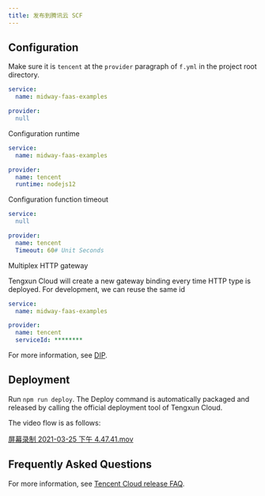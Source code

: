```yaml
---
title: 发布到腾讯云 SCF
---
```


## Configuration

Make sure it is `tencent` at the `provider` paragraph of `f.yml` in the project root directory.

```yaml
service:
  name: midway-faas-examples

provider:
  null
```

Configuration runtime

```yaml
service:
  name: midway-faas-examples

provider:
  name: tencent
  runtime: nodejs12
```

Configuration function timeout

```yaml
service:
  null

provider:
  name: tencent
  Timeout: 60# Unit Seconds
```

Multiplex HTTP gateway

Tengxun Cloud will create a new gateway binding every time HTTP type is deployed. For development, we can reuse the same id

```yaml
service:
  name: midway-faas-examples

provider:
  name: tencent
  serviceId: ********
```

For more information, see [DIP](deploy_tencent_faq#NGqUs).

## Deployment

Run `npm run deploy`. The Deploy command is automatically packaged and released by calling the official deployment tool of Tengxun Cloud.

The video flow is as follows:

[屏幕录制 2021-03-25 下午 4.47.41.mov](https://www.yuque.com/attachments/yuque/0/2021/mov/501408/1616730670232-05605683-d88e-4e27-a393-9d8f2dfa489f.mov?_lake_card=%7B%22src%22%3A%22https%3A%2F%2Fwww.yuque.com%2Fattachments%2Fyuque%2F0%2F2021%2Fmov%2F501408%2F1616730670232-05605683-d88e-4e27-a393-9d8f2dfa489f.mov%22%2C%22name%22%3A%22%E5%B1%8F%E5%B9%95%E5%BD%95%E5%88%B62021-03-25+%E4%B8%8B%E5%8D%884.47.41.mov%22%2C%22size%22%3A19344722%2C%22type%22%3A%22video%2Fquicktime%22%2C%22ext%22%3A%22mov%22%2C%22status%22%3A%22done%22%2C%22uid%22%3A%221616730664011-0%22%2C%22progress%22%3A%7B%22percent%22%3A99%7D%2C%22percent%22%3A0%2C%22id%22%3A%22dWRP5%22%2C%22card%22%3A%22file%22%7D)


## Frequently Asked Questions

For more information, see [Tencent Cloud release FAQ](deploy_tencent_faq).
